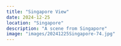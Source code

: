```yaml
---
title: "Singapore View"
date: 2024-12-25
location: "Singapore"
description: "A scene from Singapore"
image: "images/20241225Singapore-74.jpg"
---
```

